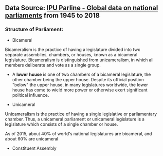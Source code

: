## Data Source: [IPU Parline - Global data on national parliaments](https://data.ipu.org/historical-women) from 1945 to 2018

### Structure of Parliament: 
- Bicameral

Bicameralism is the practice of having a legislature divided into two separate assemblies, chambers, or houses, known as a bicameral legislature. Bicameralism is distinguished from unicameralism, in which all members deliberate and vote as a single group.

- A **lower house** is one of two chambers of a bicameral legislature, the other chamber being the upper house. Despite its official position "below" the upper house, in many legislatures worldwide, the lower house has come to wield more power or otherwise exert significant political influence.

- Unicameral

Unicameralism is the practice of having a single legislative or parliamentary chamber. Thus, a unicameral parliament or unicameral legislature is a legislature which consists of a single chamber or house.

As of 2015, about 40% of world's national legislatures are bicameral, and about 60% are unicameral

- Constituent Assembly